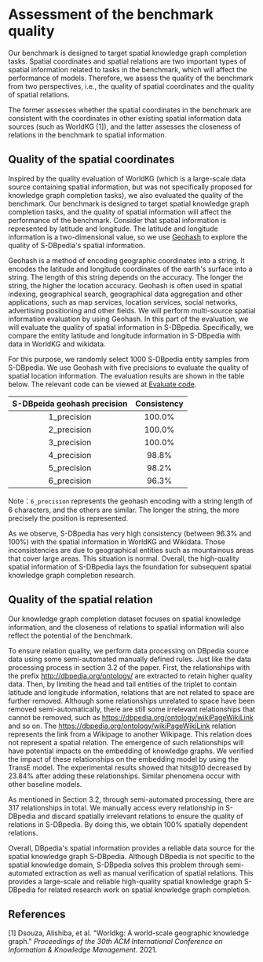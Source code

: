 # Assessment of the benchmark quality

Our benchmark is designed to target spatial knowledge graph completion tasks. Spatial coordinates and spatial relations are two important types of spatial information related to tasks in the benchmark, which will affect the performance of models. Therefore, we assess the quality of the benchmark from two perspectives, i.e., the quality of spatial coordinates and the quality of spatial relations. 

The former assesses whether the spatial coordinates in the benchmark are consistent with the coordinates in other existing spatial information data sources (such as WorldKG [1]), and the latter assesses the closeness of relations in the benchmark to spatial information.

## Quality of the spatial coordinates

Inspired by the quality evaluation of WorldKG (which is a large-scale data source containing spatial information, but was not specifically proposed for knowledge graph completion tasks), we also evaluated the quality of the benchmark. Our benchmark is designed to target spatial knowledge graph completion tasks, and the quality of spatial information will affect the performance of the benchmark. Consider that spatial information is represented by latitude and longitude. The latitude and longitude information is a two-dimensional value, so we use [Geohash](https://en.wikipedia.org/wiki/Geohash) to explore the quality of S-DBpedia's spatial information. 

Geohash is a method of encoding geographic coordinates into a string. It encodes the latitude and longitude coordinates of the earth's surface into a string. The length of this string depends on the accuracy. The longer the string, the higher the location accuracy. Geohash is often used in spatial indexing, geographical search, geographical data aggregation and other applications, such as map services, location services, social networks, advertising positioning and other fields. We will perform multi-source spatial information evaluation by using Geohash. In this part of the evaluation, we will evaluate the quality of spatial information in S-DBpedia. Specifically, we compare the entity latitude and longitude information in S-DBpedia with data in WorldKG and wikidata.

For this purpose, we randomly select 1000 S-DBpedia entity samples from S-DBpedia. We use Geohash with five precisions to evaluate the quality of spatial location information. The evaluation results are shown in the table below. The relevant code can be viewed at [Evaluate code](https://github.com/NEU-IDKE/S-DBpedia/tree/master/Evaluate%20code).

| S-DBpeida geohash precision | Consistency |
| :-------------------------: | :---------: |
|         1_precision         |   100.0%    |
|         2_precision         |   100.0%    |
|         3_precision         |   100.0%    |
|         4_precision         |    98.8%    |
|         5_precision         |    98.2%    |
|         6_precision         |    96.3%    |

Note：`6_precision` represents the geohash encoding with a string length of 6 characters, and the others are similar. The longer the string, the more precisely the position is represented.

As we observe, S-DBpedia has very high consistency (between 96.3% and 100%) with the spatial information in WorldKG and Wikidata. Those inconsistencies are due to geographical entities such as mountainous areas that cover large areas. This situation is normal. Overall, the high-quality spatial information of S-DBpedia lays the foundation for subsequent spatial knowledge graph completion research.



## Quality of the spatial relation

Our knowledge graph completion dataset focuses on spatial knowledge information, and the closeness of relations to spatial information will also reflect the potential of the benchmark.

To ensure relation quality, we perform data processing on DBpedia source data using some semi-automated manually defined rules. Just like the data processing process in section 3.2 of the paper. First, the relationships with the prefix http://dbpedia.org/ontology/ are extracted to retain higher quality data. Then, by limiting the head and tail entities of the triplet to contain latitude and longitude information, relations that are not related to space are further removed. Although some relationships unrelated to space have been removed semi-automatically, there are still some irrelevant relationships that cannot be removed, such as <https://dbpedia.org/ontology/wikiPageWikiLink> and so on. The <https://dbpedia.org/ontology/wikiPageWikiLink> relation represents the link from a Wikipage to another Wikipage.  This relation does not represent a spatial relation. The emergence of such relationships will have potential impacts on the embedding of knowledge graphs.   We verified the impact of these relationships on the embedding model by using the TransE model. The experimental results showed that hits@10 decreased by 23.84% after adding these relationships. Similar phenomena occur with other baseline models.

As mentioned in Section 3.2, through semi-automated processing, there are 317 relationships in total. We manually access every relationship in S-DBpedia and discard spatially irrelevant relations to ensure the quality of relations in S-DBpedia. By doing this, we obtain 100% spatially dependent relations.



Overall, DBpedia's spatial information provides a reliable data source for the spatial knowledge graph S-DBpedia. Although DBpedia is not specific to the spatial knowledge domain, S-DBpedia solves this problem through semi-automated extraction as well as manual verification of spatial relations. This provides a large-scale and reliable high-quality spatial knowledge graph S-DBpedia for related research work on spatial knowledge graph completion.



## References  

 [1] Dsouza, Alishiba, et al. "Worldkg: A world-scale geographic knowledge graph." *Proceedings of the 30th ACM International Conference on Information & Knowledge Management*. 2021.

